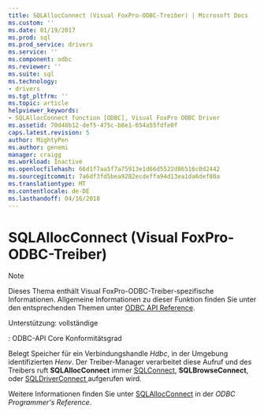 ```yaml
---
title: SQLAllocConnect (Visual FoxPro-ODBC-Treiber) | Microsoft Docs
ms.custom: ''
ms.date: 01/19/2017
ms.prod: sql
ms.prod_service: drivers
ms.service: ''
ms.component: odbc
ms.reviewer: ''
ms.suite: sql
ms.technology:
- drivers
ms.tgt_pltfrm: ''
ms.topic: article
helpviewer_keywords:
- SQLAllocConnect function [ODBC], Visual FoxPro ODBC Driver
ms.assetid: 70d48b12-def5-475c-b8e1-654a55fdfe0f
caps.latest.revision: 5
author: MightyPen
ms.author: genemi
manager: craigg
ms.workload: Inactive
ms.openlocfilehash: 66d1f7aa5f7a75913e1d66d5522d86516c0d2442
ms.sourcegitcommit: 7a6df3fd5bea9282ecdeffa94d13ea1da6def80a
ms.translationtype: MT
ms.contentlocale: de-DE
ms.lasthandoff: 04/16/2018
---
```

# <a name="sqlallocconnect-visual-foxpro-odbc-driver"></a>SQLAllocConnect (Visual FoxPro-ODBC-Treiber)
> [!NOTE]  
>  Dieses Thema enthält Visual FoxPro-ODBC-Treiber-spezifische Informationen. Allgemeine Informationen zu dieser Funktion finden Sie unter den entsprechenden Themen unter [ODBC API Reference](../../odbc/reference/syntax/odbc-api-reference.md).  
  
 Unterstützung: vollständige  
  
 : ODBC-API Core Konformitätsgrad  
  
 Belegt Speicher für ein Verbindungshandle *Hdbc*, in der Umgebung identifizierten *Henv*. Der Treiber-Manager verarbeitet diese Aufruf und des Treibers ruft **SQLAllocConnect** immer [SQLConnect](../../odbc/microsoft/sqlconnect-visual-foxpro-odbc-driver.md), **SQLBrowseConnect**, oder [SQLDriverConnect ](../../odbc/microsoft/sqldriverconnect-visual-foxpro-odbc-driver.md) aufgerufen wird.  
  
 Weitere Informationen finden Sie unter [SQLAllocConnect](../../odbc/reference/syntax/sqlallocconnect-function.md) in der *ODBC Programmer's Reference*.
